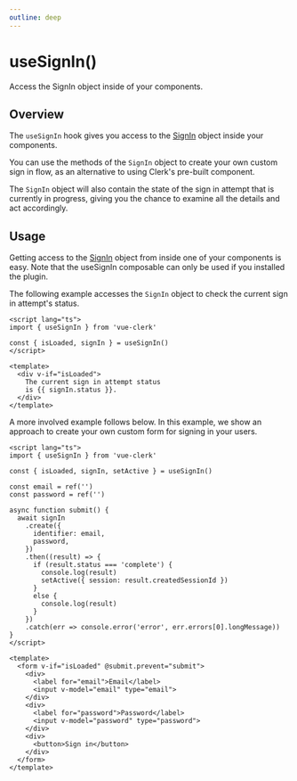 ```yaml
---
outline: deep
---
```


# useSignIn()

Access the SignIn object inside of your components.

## Overview

The `useSignIn` hook gives you access to the [SignIn](https://clerk.com/docs/reference/clerkjs/signin) object inside your components.

You can use the methods of the `SignIn` object to create your own custom sign in flow, as an alternative to using Clerk's pre-built [<SignIn/>](/components/sign-in.html) component.

The `SignIn` object will also contain the state of the sign in attempt that is currently in progress, giving you the chance to examine all the details and act accordingly.

## Usage

Getting access to the [SignIn](https://clerk.com/docs/reference/clerkjs/signin) object from inside one of your components is easy. Note that the useSignIn composable can only be used if you installed the plugin.

The following example accesses the `SignIn` object to check the current sign in attempt's status.

```vue
<script lang="ts">
import { useSignIn } from 'vue-clerk'

const { isLoaded, signIn } = useSignIn()
</script>

<template>
  <div v-if="isLoaded">
    The current sign in attempt status
    is {{ signIn.status }}.
  </div>
</template>
```

A more involved example follows below. In this example, we show an approach to create your own custom form for signing in your users.


```vue
<script lang="ts">
import { useSignIn } from 'vue-clerk'

const { isLoaded, signIn, setActive } = useSignIn()

const email = ref('')
const password = ref('')

async function submit() {
  await signIn
    .create({
      identifier: email,
      password,
    })
    .then((result) => {
      if (result.status === 'complete') {
        console.log(result)
        setActive({ session: result.createdSessionId })
      }
      else {
        console.log(result)
      }
    })
    .catch(err => console.error('error', err.errors[0].longMessage))
}
</script>

<template>
  <form v-if="isLoaded" @submit.prevent="submit">
    <div>
      <label for="email">Email</label>
      <input v-model="email" type="email">
    </div>
    <div>
      <label for="password">Password</label>
      <input v-model="password" type="password">
    </div>
    <div>
      <button>Sign in</button>
    </div>
  </form>
</template>
```
